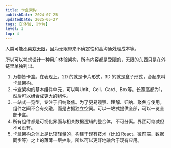 ```yaml
---
title: 卡盒架构
publishDate: 2024-07-25
updatedDate: 2025-05-27
tags: [💓体验, 🎴卡片]
level: 3
top: 4
---
```


人类可能[不喜欢无限](https://home.lushisang.com/life/家园观/)，因为无限带来不确定性和高沟通处理成本等。

所以可以考虑设计一种用户体验架构，所有内容都是受限的，无限的东西只是在外链里单独列出。

1. 万物皆卡盒。在表现上，2D 的就是卡片形式，3D 的就是盒子形式，合起来叫卡盒架构。
2. 卡盒架构的基本组件单元，可以叫Unit、Cell、Card、Box等。长宽高都为1，然后可以组合成更大的组件。
3. 一站式一览型，专注于归纳聚焦。为了更易观察、理解、归纳、聚焦与使用，组件之间不会有交融，而是占据独立空间。可以一站式提供全部，可以一览全部卡盒。
4. 所有组件都是可视化界面与相关数据逻辑的整合体，不可分离。界面可缩减但不可没有。
5. 卡盒架构总体上是比较轻量的，构建于现有技术（比如 React、微前端、数据同步等）之上的薄薄一层抽象，所以可以更好地融合于现有应用。
